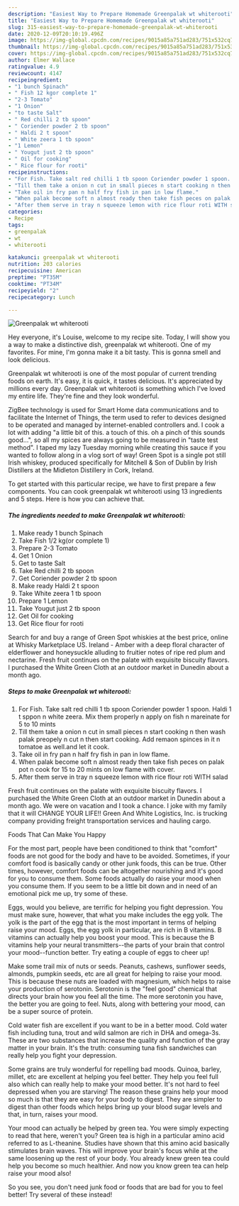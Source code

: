 ```yaml
---
description: "Easiest Way to Prepare Homemade Greenpalak wt whiterooti"
title: "Easiest Way to Prepare Homemade Greenpalak wt whiterooti"
slug: 315-easiest-way-to-prepare-homemade-greenpalak-wt-whiterooti
date: 2020-12-09T20:10:19.496Z
image: https://img-global.cpcdn.com/recipes/9015a85a751ad283/751x532cq70/greenpalak-wt-whiterooti-recipe-main-photo.jpg
thumbnail: https://img-global.cpcdn.com/recipes/9015a85a751ad283/751x532cq70/greenpalak-wt-whiterooti-recipe-main-photo.jpg
cover: https://img-global.cpcdn.com/recipes/9015a85a751ad283/751x532cq70/greenpalak-wt-whiterooti-recipe-main-photo.jpg
author: Elmer Wallace
ratingvalue: 4.9
reviewcount: 4147
recipeingredient:
- "1 bunch Spinach"
- " Fish 12 kgor complete 1"
- "2-3 Tomato"
- "1 Onion"
- "to taste Salt"
- " Red chilli 2 tb spoon"
- " Coriender powder 2 tb spoon"
- " Haldi 2 t spoon"
- " White zeera 1 tb spoon"
- "1 Lemon"
- " Yougut just 2 tb spoon"
- " Oil for cooking"
- " Rice flour for rooti"
recipeinstructions:
- "For Fish. Take salt red chilli 1 tb spoon Coriender powder 1 spoon. Haldi 1 t sppon n white zeera. Mix them properly n apply on fish n mareinate for 5 to 10 mints"
- "Till them take a onion n cut in small pieces n start cooking n then wash palak preopely n cut n then start cooking. Add remaon spinces in it n tomatoe as well.and let it cook."
- "Take oil in fry pan n half fry fish in pan in low flame."
- "When palak become soft n almost ready then take fish peces on palak pot n cook for 15 to 20 mints on low flame with cover."
- "After them serve in tray n squeeze lemon with rice flour roti WITH salad"
categories:
- Recipe
tags:
- greenpalak
- wt
- whiterooti

katakunci: greenpalak wt whiterooti 
nutrition: 203 calories
recipecuisine: American
preptime: "PT35M"
cooktime: "PT34M"
recipeyield: "2"
recipecategory: Lunch

---
```



![Greenpalak wt whiterooti](https://img-global.cpcdn.com/recipes/9015a85a751ad283/751x532cq70/greenpalak-wt-whiterooti-recipe-main-photo.jpg)

Hey everyone, it's Louise, welcome to my recipe site. Today, I will show you a way to make a distinctive dish, greenpalak wt whiterooti. One of my favorites. For mine, I'm gonna make it a bit tasty. This is gonna smell and look delicious.

Greenpalak wt whiterooti is one of the most popular of current trending foods on earth. It's easy, it is quick, it tastes delicious. It's appreciated by millions every day. Greenpalak wt whiterooti is something which I've loved my entire life. They're fine and they look wonderful.

ZigBee technology is used for Smart Home data communications and to facilitate the Internet of Things, the term used to refer to devices designed to be operated and managed by internet-enabled controllers and. I cook a lot with adding &#34;a little bit of this. a touch of this. oh a pinch of this sounds good…&#34;, so all my spices are always going to be measured in &#34;taste test method&#34;. I taped my lazy Tuesday morning while creating this sauce if you wanted to follow along in a vlog sort of way! Green Spot is a single pot still Irish whiskey, produced specifically for Mitchell &amp; Son of Dublin by Irish Distillers at the Midleton Distillery in Cork, Ireland.


To get started with this particular recipe, we have to first prepare a few components. You can cook greenpalak wt whiterooti using 13 ingredients and 5 steps. Here is how you can achieve that.

<!--inarticleads1-->

##### The ingredients needed to make Greenpalak wt whiterooti:

1. Make ready 1 bunch Spinach
1. Take  Fish 1/2 kg(or complete 1)
1. Prepare 2-3 Tomato
1. Get 1 Onion
1. Get to taste Salt
1. Take  Red chilli 2 tb spoon
1. Get  Coriender powder 2 tb spoon
1. Make ready  Haldi 2 t spoon
1. Take  White zeera 1 tb spoon
1. Prepare 1 Lemon
1. Take  Yougut just 2 tb spoon
1. Get  Oil for cooking
1. Get  Rice flour for rooti


Search for and buy a range of Green Spot whiskies at the best price, online at Whisky Marketplace US. Ireland - Amber with a deep floral character of elderflower and honeysuckle alluding to fruitier notes of ripe red plum and nectarine. Fresh fruit continues on the palate with exquisite biscuity flavors. I purchased the White Green Cloth at an outdoor market in Dunedin about a month ago. 

<!--inarticleads2-->

##### Steps to make Greenpalak wt whiterooti:

1. For Fish. Take salt red chilli 1 tb spoon Coriender powder 1 spoon. Haldi 1 t sppon n white zeera. Mix them properly n apply on fish n mareinate for 5 to 10 mints
1. Till them take a onion n cut in small pieces n start cooking n then wash palak preopely n cut n then start cooking. Add remaon spinces in it n tomatoe as well.and let it cook.
1. Take oil in fry pan n half fry fish in pan in low flame.
1. When palak become soft n almost ready then take fish peces on palak pot n cook for 15 to 20 mints on low flame with cover.
1. After them serve in tray n squeeze lemon with rice flour roti WITH salad


Fresh fruit continues on the palate with exquisite biscuity flavors. I purchased the White Green Cloth at an outdoor market in Dunedin about a month ago. We were on vacation and I took a chance. I joke with my family that it will CHANGE YOUR LIFE!! Green And White Logistics, Inc. is trucking company providing freight transportation services and hauling cargo. 

Foods That Can Make You Happy


For the most part, people have been conditioned to think that "comfort" foods are not good for the body and have to be avoided. Sometimes, if your comfort food is basically candy or other junk foods, this can be true. Other times, however, comfort foods can be altogether nourishing and it's good for you to consume them. Some foods actually do raise your mood when you consume them. If you seem to be a little bit down and in need of an emotional pick me up, try some of these.

Eggs, would you believe, are terrific for helping you fight depression. You must make sure, however, that what you make includes the egg yolk. The yolk is the part of the egg that is the most important in terms of helping raise your mood. Eggs, the egg yolk in particular, are rich in B vitamins. B vitamins can actually help you boost your mood. This is because the B vitamins help your neural transmitters--the parts of your brain that control your mood--function better. Try eating a couple of eggs to cheer up!

Make some trail mix of nuts or seeds. Peanuts, cashews, sunflower seeds, almonds, pumpkin seeds, etc are all great for helping to raise your mood. This is because these nuts are loaded with magnesium, which helps to raise your production of serotonin. Serotonin is the "feel good" chemical that directs your brain how you feel all the time. The more serotonin you have, the better you are going to feel. Nuts, along with bettering your mood, can be a super source of protein.

Cold water fish are excellent if you want to be in a better mood. Cold water fish including tuna, trout and wild salmon are rich in DHA and omega-3s. These are two substances that increase the quality and function of the gray matter in your brain. It's the truth: consuming tuna fish sandwiches can really help you fight your depression. 

Some grains are truly wonderful for repelling bad moods. Quinoa, barley, millet, etc are excellent at helping you feel better. They help you feel full also which can really help to make your mood better. It's not hard to feel depressed when you are starving! The reason these grains help your mood so much is that they are easy for your body to digest. They are simpler to digest than other foods which helps bring up your blood sugar levels and that, in turn, raises your mood.

Your mood can actually be helped by green tea. You were simply expecting to read that here, weren't you? Green tea is high in a particular amino acid referred to as L-theanine. Studies have shown that this amino acid basically stimulates brain waves. This will improve your brain's focus while at the same loosening up the rest of your body. You already knew green tea could help you become so much healthier. And now you know green tea can help raise your mood also!

So you see, you don't need junk food or foods that are bad for you to feel better! Try several of these instead!

